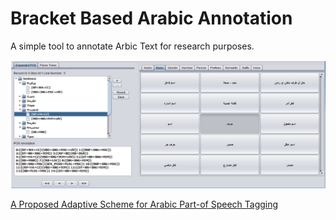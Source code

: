 # Bracket Based Arabic Annotation

A simple tool to annotate Arbic Text for research purposes.

<img src="./assets/b2a2.png"/>


[A Proposed Adaptive Scheme for Arabic Part-of Speech Tagging](https://thesai.org/Downloads/Volume8No7/Paper_10-A_Proposed_Adaptive_Scheme_for_Arabic_Part_of_Speech.pdf)

